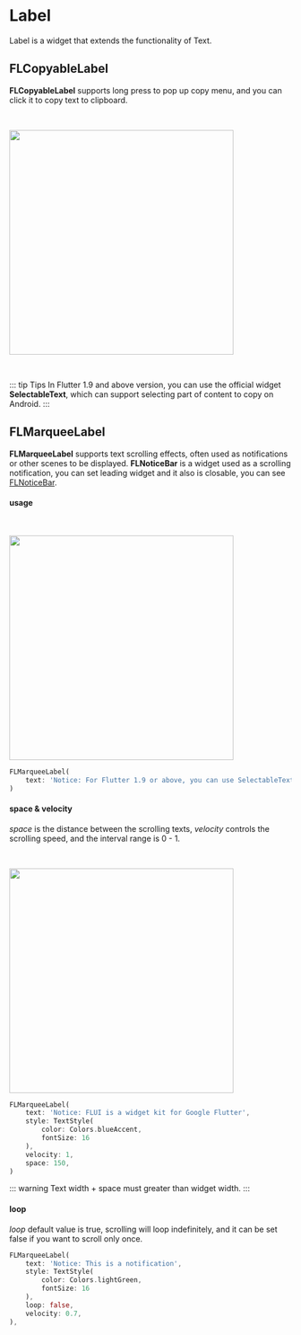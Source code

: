 # Label

Label is a widget that extends the functionality of Text.

## FLCopyableLabel

**FLCopyableLabel** supports long press to pop up copy menu, and you can click it to copy text to clipboard.

<br />
<p align="left">
    <img width="400" src="http://abtfun.oss-cn-beijing.aliyuncs.com/img/2019-12-10-copyable_label.gif" />
</p>
<br />

::: tip Tips
In Flutter 1.9 and above version, you can use the official widget **SelectableText**, which can support selecting part of content to copy on Android.
:::

## FLMarqueeLabel

**FLMarqueeLabel** supports text scrolling effects, often used as notifications or other scenes to be displayed. **FLNoticeBar** is a widget used as a scrolling notification, you can set leading widget and it also is closable, you can see [FLNoticeBar](https://flui.xin/en/widgets/notice-bar.html).

#### usage

<br />
<p align="left">
    <img width="400" src="http://abtfun.oss-cn-beijing.aliyuncs.com/img/2019-12-10-export-1.gif" />
</p>

```dart
FLMarqueeLabel(
    text: 'Notice: For Flutter 1.9 or above, you can use SelectableText to support copy function',
)
```

#### space & velocity

*space* is the distance between the scrolling texts, *velocity* controls the scrolling speed, and the interval range is 0 - 1.

<br />
<p align="left">
    <img width="400" src="http://abtfun.oss-cn-beijing.aliyuncs.com/img/2019-12-10-velocity.gif" />
</p>

```dart
FLMarqueeLabel(
    text: 'Notice: FLUI is a widget kit for Google Flutter',
    style: TextStyle(
        color: Colors.blueAccent,
        fontSize: 16
    ),
    velocity: 1,
    space: 150,
)
```

::: warning
Text width + space must greater than widget width.
:::

#### loop

*loop* default value is true, scrolling will loop indefinitely, and it can be set  false if you want to scroll only once.

```dart
FLMarqueeLabel(
    text: 'Notice: This is a notification',
    style: TextStyle(
        color: Colors.lightGreen,
        fontSize: 16
    ),
    loop: false,
    velocity: 0.7,
),
```





